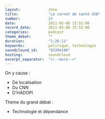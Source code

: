 ```yaml
---
layout:             show
title:              "Le carnet de santé USB"
number:             24
date:               2011-05-08 15:53:00
record_date:        2011-05-08 15:53:00
categories:         podcast
theme_debat:        ""
duration:           "1:26:11"
keywords:           politique, technologie
soundclound_id:     "83394190"
hosting:            soundcloud
excerpt_separator:  "<!--more-->"
---
```



On y cause :

- De localisation
- Du CNN
- D'HADOPI

Thème du grand débat :

- Technologie et dépendance
